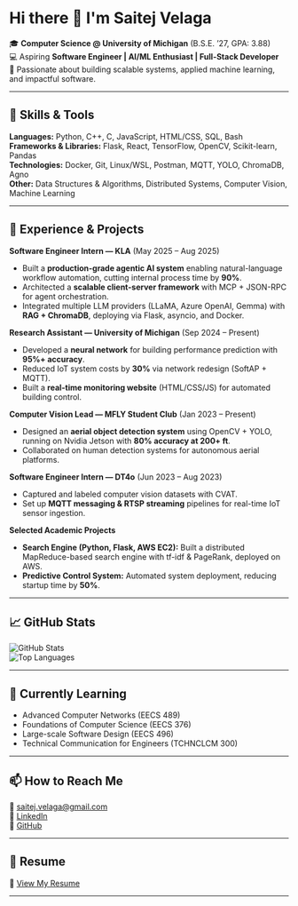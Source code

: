 # Hi there 👋 I'm Saitej Velaga  

🎓 **Computer Science @ University of Michigan** (B.S.E. ’27, GPA: 3.88)  
💻 Aspiring **Software Engineer | AI/ML Enthusiast | Full-Stack Developer**  
🌟 Passionate about building scalable systems, applied machine learning, and impactful software.  

---

## 🔧 Skills & Tools  

**Languages:** Python, C++, C, JavaScript, HTML/CSS, SQL, Bash  
**Frameworks & Libraries:** Flask, React, TensorFlow, OpenCV, Scikit-learn, Pandas  
**Technologies:** Docker, Git, Linux/WSL, Postman, MQTT, YOLO, ChromaDB, Agno  
**Other:** Data Structures & Algorithms, Distributed Systems, Computer Vision, Machine Learning  

---

## 🚀 Experience & Projects  

**Software Engineer Intern — KLA** (May 2025 – Aug 2025)  
- Built a **production-grade agentic AI system** enabling natural-language workflow automation, cutting internal process time by **90%**.  
- Architected a **scalable client-server framework** with MCP + JSON-RPC for agent orchestration.  
- Integrated multiple LLM providers (LLaMA, Azure OpenAI, Gemma) with **RAG + ChromaDB**, deploying via Flask, asyncio, and Docker.  

**Research Assistant — University of Michigan** (Sep 2024 – Present)  
- Developed a **neural network** for building performance prediction with **95%+ accuracy**.  
- Reduced IoT system costs by **30%** via network redesign (SoftAP + MQTT).  
- Built a **real-time monitoring website** (HTML/CSS/JS) for automated building control.  

**Computer Vision Lead — MFLY Student Club** (Jan 2023 – Present)  
- Designed an **aerial object detection system** using OpenCV + YOLO, running on Nvidia Jetson with **80% accuracy at 200+ ft**.  
- Collaborated on human detection systems for autonomous aerial platforms.  

**Software Engineer Intern — DT4o** (Jun 2023 – Aug 2023)  
- Captured and labeled computer vision datasets with CVAT.  
- Set up **MQTT messaging & RTSP streaming** pipelines for real-time IoT sensor ingestion.  

**Selected Academic Projects**  
- **Search Engine (Python, Flask, AWS EC2):** Built a distributed MapReduce-based search engine with tf-idf & PageRank, deployed on AWS.  
- **Predictive Control System:** Automated system deployment, reducing startup time by **50%**.  

---

## 📈 GitHub Stats  

![GitHub Stats](https://github-readme-stats.vercel.app/api?username=Saitejv&show_icons=true&theme=default&hide=contribs)  
![Top Languages](https://github-readme-stats.vercel.app/api/top-langs/?username=Saitejv&layout=compact&theme=default)  

---

## 🌱 Currently Learning  

- Advanced Computer Networks (EECS 489)  
- Foundations of Computer Science (EECS 376)  
- Large-scale Software Design (EECS 496)  
- Technical Communication for Engineers (TCHNCLCM 300)  

---

## 📫 How to Reach Me  

📧 [saitej.velaga@gmail.com](mailto:saitej.velaga@gmail.com)  
💼 [LinkedIn](https://linkedin.com/in/saitejv)  
🐙 [GitHub](https://github.com/Saitejv)  

---

## 📄 Resume  

📌 [View My Resume](./Resume.pdf)  

---
